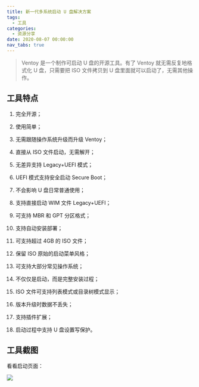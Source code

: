 ```yaml
---
title: 新一代多系统启动 U 盘解决方案
tags:
  - 工具
categories:
  - 资源分享
date: 2020-08-07 00:00:00
nav_tabs: true
---
```


> Ventoy 是一个制作可启动 U 盘的开源工具。有了 Ventoy 就无需反复地格式化 U 盘，只需要把 ISO 文件拷贝到 U 盘里面就可以启动了，无需其他操作。

<!-- more -->

## 工具特点

1. 完全开源；

2. 使用简单；

3. 无需跟随操作系统升级而升级 Ventoy；

4. 直接从 ISO 文件启动，无需解开；

5. 无差异支持 Legacy+UEFI 模式；

6. UEFI 模式支持安全启动 Secure Boot；

7. 不会影响 U 盘日常普通使用；

8. 支持直接启动 WIM 文件 Legacy+UEFI；

9. 可支持 MBR 和 GPT 分区格式；

10. 支持自动安装部署；

11. 可支持超过 4GB 的 ISO 文件；

12. 保留 ISO 原始的启动菜单风格；

13. 可支持大部分常见操作系统；

14. 不仅仅是启动，而是完整安装过程；

15. ISO 文件可支持列表模式或目录树模式显示；

16. 版本升级时数据不丢失；

17. 支持插件扩展；

18. 启动过程中支持 U 盘设置写保护。

## 工具截图

看看启动页面：

![](https://cdn.dusays.com/2020/08/249-1.jpg)